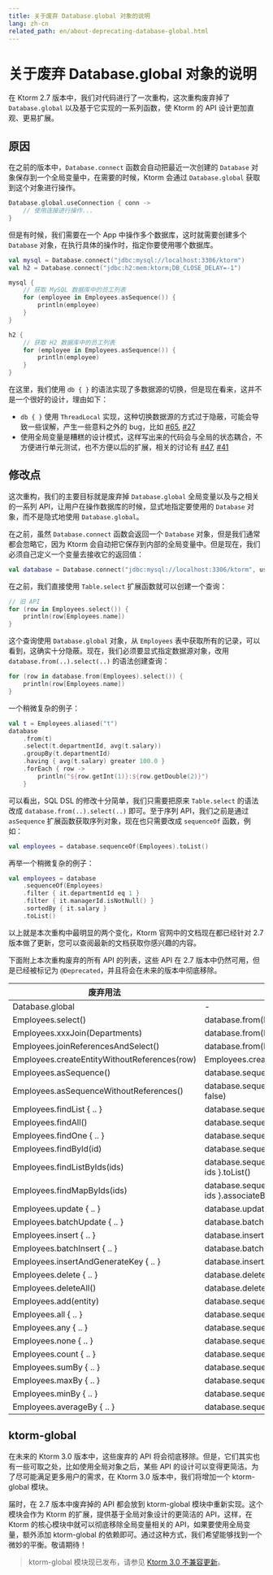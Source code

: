 ```yaml
---
title: 关于废弃 Database.global 对象的说明
lang: zh-cn
related_path: en/about-deprecating-database-global.html
---
```


# 关于废弃 Database.global 对象的说明

在 Ktorm 2.7 版本中，我们对代码进行了一次重构，这次重构废弃掉了 `Database.global` 以及基于它实现的一系列函数，使 Ktorm 的 API 设计更加直观、更易扩展。

## 原因

在之前的版本中，`Database.connect` 函数会自动把最近一次创建的 `Database` 对象保存到一个全局变量中，在需要的时候，Ktorm 会通过 `Database.global` 获取到这个对象进行操作。

```kotlin
Database.global.useConnection { conn -> 
    // 使用连接进行操作...
}
```

但是有时候，我们需要在一个 App 中操作多个数据库，这时就需要创建多个 `Database` 对象，在执行具体的操作时，指定你要使用哪个数据库。

```kotlin
val mysql = Database.connect("jdbc:mysql://localhost:3306/ktorm")
val h2 = Database.connect("jdbc:h2:mem:ktorm;DB_CLOSE_DELAY=-1")

mysql {
    // 获取 MySQL 数据库中的员工列表
    for (employee in Employees.asSequence()) {
        println(employee)
    }
}

h2 {
    // 获取 H2 数据库中的员工列表
    for (employee in Employees.asSequence()) {
        println(employee)
    }
}
```

在这里，我们使用 `db { }` 的语法实现了多数据源的切换，但是现在看来，这并不是一个很好的设计，理由如下：

- `db { }` 使用 `ThreadLocal` 实现，这种切换数据源的方式过于隐蔽，可能会导致一些误解，产生一些意料之外的 bug，比如 [#65](https://github.com/kotlin-orm/ktorm/issues/65), [#27](https://github.com/kotlin-orm/ktorm/issues/27)
- 使用全局变量是糟糕的设计模式，这样写出来的代码会与全局的状态耦合，不方便进行单元测试，也不方便以后的扩展，相关的讨论有 [#47](https://github.com/kotlin-orm/ktorm/issues/47), [#41](https://github.com/kotlin-orm/ktorm/issues/41)

## 修改点

这次重构，我们的主要目标就是废弃掉 `Database.global` 全局变量以及与之相关的一系列 API，让用户在操作数据库的时候，显式地指定要使用的 `Database` 对象，而不是隐式地使用 `Database.global`。

在之前，虽然 `Database.connect` 函数会返回一个 `Database` 对象，但是我们通常都会忽略它，因为 Ktorm 会自动把它保存到内部的全局变量中。但是现在，我们必须自己定义一个变量去接收它的返回值：

```kotlin
val database = Database.connect("jdbc:mysql://localhost:3306/ktorm", user = "root", password = "***")
```

在之前，我们直接使用 `Table.select` 扩展函数就可以创建一个查询：

```kotlin
// 旧 API
for (row in Employees.select()) {
    println(row[Employees.name])
}
```

这个查询使用 `Database.global` 对象，从 `Employees` 表中获取所有的记录，可以看到，这确实十分隐蔽。现在，我们必须要显式指定数据源对象，改用 `database.from(..).select(..)` 的语法创建查询：

```kotlin
for (row in database.from(Employees).select()) {
    println(row[Employees.name])
}
```

一个稍微复杂的例子：

```kotlin
val t = Employees.aliased("t")
database
    .from(t)
    .select(t.departmentId, avg(t.salary))
    .groupBy(t.departmentId)
    .having { avg(t.salary) greater 100.0 }
    .forEach { row -> 
        println("${row.getInt(1)}:${row.getDouble(2)}")
    }
```

可以看出，SQL DSL 的修改十分简单，我们只需要把原来 `Table.select` 的语法改成 `database.from(..).select(..)` 即可。至于序列 API，我们之前是通过 `asSequence` 扩展函数获取序列对象，现在也只需要改成 `sequenceOf` 函数，例如：

```kotlin
val employees = database.sequenceOf(Employees).toList()
```

再举一个稍微复杂的例子：

```kotlin
val employees = database
    .sequenceOf(Employees)
    .filter { it.departmentId eq 1 }
    .filter { it.managerId.isNotNull() }
    .sortedBy { it.salary }
    .toList()
```

以上就是本次重构中最明显的两个变化，Ktorm 官网中的文档现在都已经针对 2.7 版本做了更新，您可以查阅最新的文档获取你感兴趣的内容。

下面附上本次重构废弃的所有 API 的列表，这些 API 在 2.7 版本中仍然可用，但是已经被标记为 `@Deprecated`，并且将会在未来的版本中彻底移除。

| 废弃用法                                     | 新的用法                                                     |
| -------------------------------------------- | ------------------------------------------------------------ |
| Database.global                              | -                                                            |
| Employees.select()                           | database.from(Employees).select()                            |
| Employees.xxxJoin(Departments)               | database.from(Employees).xxxJoin(Departments)                |
| Employees.joinReferencesAndSelect()          | database.from(Employees).joinReferencesAndSelect()           |
| Employees.createEntityWithoutReferences(row) | Employees.createEntity(row, withReferences = false)          |
| Employees.asSequence()                       | database.sequenceOf(Employees)                               |
| Employees.asSequenceWithoutReferences()      | database.sequenceOf(Employees, withReferences = false)       |
| Employees.findList { .. }                    | database.sequenceOf(Employees).filter { .. }.toList()        |
| Employees.findAll()                          | database.sequenceOf(Employees).toList()                      |
| Employees.findOne { .. }                     | database.sequenceOf(Employees).find { .. }                   |
| Employees.findById(id)                       | database.sequenceOf(Employees).find { it.id eq id }          |
| Employees.findListByIds(ids)                 | database.sequenceOf(Employees).filter { it.id inList ids }.toList() |
| Employees.findMapByIds(ids)                  | database.sequenceOf(Employees).filter { it.id inList ids }.associateBy { it.id } |
| Employees.update { .. }                      | database.update(Employees) { .. }                            |
| Employees.batchUpdate { .. }                 | database.batchUpdate(Employees) { .. }                       |
| Employees.insert { .. }                      | database.insert(Employees) { .. }                            |
| Employees.batchInsert { .. }                 | database.batchInsert(Employees) { .. }                       |
| Employees.insertAndGenerateKey { .. }        | database.insertAndGenerateKey(Employees) { .. }              |
| Employees.delete { .. }                      | database.delete(Employees) { .. }                            |
| Employees.deleteAll()                        | database.deleteAll(Employees)                                |
| Employees.add(entity)                        | database.sequenceOf(Employees).add(entity)                   |
| Employees.all { .. }                         | database.sequenceOf(Employees).all { .. }                    |
| Employees.any { .. }                         | database.sequenceOf(Employees).any { .. }                    |
| Employees.none { .. }                        | database.sequenceOf(Employees).none { .. }                   |
| Employees.count { .. }                       | database.sequenceOf(Employees).count { .. }                  |
| Employees.sumBy { .. }                       | database.sequenceOf(Employees).sumBy { .. }                  |
| Employees.maxBy { .. }                       | database.sequenceOf(Employees).maxBy { .. }                  |
| Employees.minBy { .. }                       | database.sequenceOf(Employees).minBy { .. }                  |
| Employees.averageBy { .. }                   | database.sequenceOf(Employees).averageBy { .. }              |

## ktorm-global

在未来的 Ktorm 3.0 版本中，这些废弃的 API 将会彻底移除。但是，它们其实也有一些可取之处，比如使用全局对象之后，某些 API 的设计可以变得更简洁。为了尽可能满足更多用户的需求，在 Ktorm 3.0 版本中，我们将增加一个 ktorm-global 模块。

届时，在 2.7 版本中废弃掉的 API 都会放到 ktorm-global 模块中重新实现。这个模块会作为 Ktorm 的扩展，提供基于全局对象设计的更简洁的 API，这样，在 Ktorm 的核心模块中就可以彻底移除全局变量相关的 API，如果要使用全局变量，额外添加 ktorm-global 的依赖即可。通过这种方式，我们希望能够找到一个微妙的平衡。敬请期待！

> ktorm-global 模块现已发布，请参见 [Ktorm 3.0 不兼容更新](./break-changes-in-ktorm-3.0.html)。
